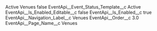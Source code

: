 <?xml version="1.0" encoding="UTF-8"?>
<CustomMetadata xmlns="http://soap.sforce.com/2006/04/metadata" xmlns:xsi="http://www.w3.org/2001/XMLSchema-instance" xmlns:xsd="http://www.w3.org/2001/XMLSchema">
    <label>Active Venues</label>
    <protected>false</protected>
    <values>
        <field>EventApi__Event_Status_Template__c</field>
        <value xsi:type="xsd:string">Active</value>
    </values>
    <values>
        <field>EventApi__Is_Enabled_Editable__c</field>
        <value xsi:type="xsd:boolean">false</value>
    </values>
    <values>
        <field>EventApi__Is_Enabled__c</field>
        <value xsi:type="xsd:boolean">true</value>
    </values>
    <values>
        <field>EventApi__Navigation_Label__c</field>
        <value xsi:type="xsd:string">Venues</value>
    </values>
    <values>
        <field>EventApi__Order__c</field>
        <value xsi:type="xsd:double">3.0</value>
    </values>
    <values>
        <field>EventApi__Page_Name__c</field>
        <value xsi:type="xsd:string">Venues</value>
    </values>
</CustomMetadata>
